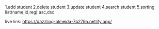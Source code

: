 1.add student 
2.delete student 
3.update student 
4.search student 
5.sorting list(name,id,reg) asc,dsc

live link: https://dazzling-almeida-7b279a.netlify.app/
